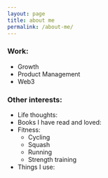 ```yaml
---
layout: page
title: about me
permalink: /about-me/
---
```


### Work: 
- Growth
- Product Management
- Web3

### Other interests:

- Life thoughts:
- Books I have read and loved:
- Fitness:
  - Cycling
  - Squash
  - Running
  - Strength training
- Things I use:
